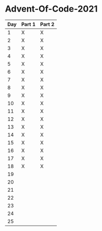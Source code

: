  # Advent-Of-Code-2021

| Day | Part 1 | Part 2 |
|-----|--------|--------|
| 1   | X      | X      |
| 2   | X      | X      |
| 3   | X      | X      |
| 4   | X      | X      |
| 5   | X      | X      |
| 6   | X      | X      |
| 7   | X      | X      |
| 8   | X      | X      |
| 9   | X      | X      |
| 10  | X      | X      |
| 11  | X      | X      |
| 12  | X      | X      |
| 13  | X      | X      |
| 14  | X      | X      |
| 15  | X      | X      |
| 16  | X      | X      |
| 17  | X      | X      |
| 18  | X      | X      |
| 19  |        |        |
| 20  |        |        |
| 21  |        |        |
| 22  |        |        |
| 23  |        |        |
| 24  |        |        |
| 25  |        |        |
